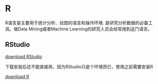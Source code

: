 # R

R语言是主要用于统计分析、绘图的语言和操作环境. 是研究分析数据的必备工具。做Data Mining或者Machine Learning的研究人员会经常用到这门语言。

## RStudio

[download RStudio](http://www.rstudio.com/)

下载安装后还不能直接用，因为RStudio只是个环境而已，使用之前需要安装R

[download R](http://cran.r-project.org/)

